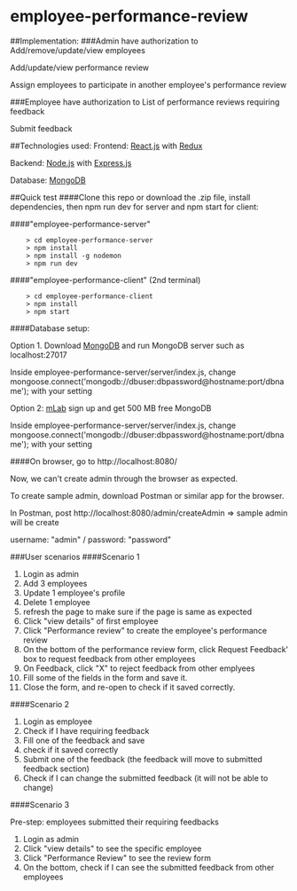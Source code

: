 # employee-performance-review

##Implementation: 
###Admin have authorization to
Add/remove/update/view employees

Add/update/view performance review

Assign employees to participate in another employee's performance review

###Employee have authorization to 
List of performance reviews requiring feedback

Submit feedback

##Technologies used:
Frontend: [React.js](https://facebook.github.io/react/) with [Redux](http://redux.js.org/)

Backend: [Node.js](https://nodejs.org/) with [Express.js](http://expressjs.com/)

Database: [MongoDB](https://docs.mongodb.com/)

##Quick test
####Clone this repo or download the .zip file, install dependencies, then npm run dev for server and npm start for client:

####"employee-performance-server" 
```
    > cd employee-performance-server
	> npm install
	> npm install -g nodemon
	> npm run dev
```

####"employee-performance-client" (2nd terminal)
```
    > cd employee-performance-client
	> npm install
	> npm start
```

####Database setup:

Option 1. 
Download [MongoDB](https://docs.mongodb.com/) and run MongoDB server such as localhost:27017

Inside employee-performance-server/server/index.js, change mongoose.connect('mongodb://dbuser:dbpassword@hostname:port/dbname'); with your setting

Option 2: [mLab](https://mlab.com/) sign up and get 500 MB free MongoDB 

Inside employee-performance-server/server/index.js, change mongoose.connect('mongodb://dbuser:dbpassword@hostname:port/dbname'); with your setting


####On browser, go to http://localhost:8080/

Now, we can't create admin through the browser as expected. 

To create sample admin, download Postman or similar app for the browser. 

In Postman, post http://localhost:8080/admin/createAdmin => sample admin will be create

username: "admin"    /    password: "password"


###User scenarios
####Scenario 1

1. Login as admin
2. Add 3 employees
3. Update 1 employee's profile
4. Delete 1 employee
5. refresh the page to make sure if the page is same as expected
6. Click "view details" of first employee
7. Click "Performance review" to create the employee's performance review
8. On the bottom of the performance review form, click Request Feedback' box to request feedback from other employees
9. On Feedback, click "X" to reject feedback from other emplyees
10. Fill some of the fields in the form and save it.
11. Close the form, and re-open to check if it saved correctly.

####Scenario 2

1. Login as employee
2. Check if I have requiring feedback
3. Fill one of the feedback and save
4. check if it saved correctly
5. Submit one of the feedback (the feedback will move to submitted feedback section)
6. Check if I can change the submitted feedback (it will not be able to change)

####Scenario 3

Pre-step: employees submitted their requiring feedbacks 

1. Login as admin
2. Click "view details" to see the specific employee 
3. Click "Performance Review" to see the review form
4. On the bottom, check if I can see the submitted feedback from other employees